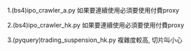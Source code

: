 1.(bs4)ipo_crawler_a.py 如果要連續使用必須要使用付費proxy

2.(bs4)ipo_crawler_hk.py 如果要連續使用必須要使用付費proxy

3.(pyquery)trading_suspension_hk.py 複雜度較高, 切片叫小心